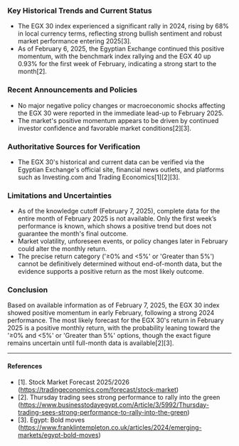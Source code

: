 ### Key Historical Trends and Current Status

- The EGX 30 index experienced a significant rally in 2024, rising by 68% in local currency terms, reflecting strong bullish sentiment and robust market performance entering 2025[3].
- As of February 6, 2025, the Egyptian Exchange continued this positive momentum, with the benchmark index rallying and the EGX 40 up 0.93% for the first week of February, indicating a strong start to the month[2].

### Recent Announcements and Policies

- No major negative policy changes or macroeconomic shocks affecting the EGX 30 were reported in the immediate lead-up to February 2025.
- The market's positive momentum appears to be driven by continued investor confidence and favorable market conditions[2][3].

### Authoritative Sources for Verification

- The EGX 30's historical and current data can be verified via the Egyptian Exchange's official site, financial news outlets, and platforms such as Investing.com and Trading Economics[1][2][3].

### Limitations and Uncertainties

- As of the knowledge cutoff (February 7, 2025), complete data for the entire month of February 2025 is not available. Only the first week’s performance is known, which shows a positive trend but does not guarantee the month's final outcome.
- Market volatility, unforeseen events, or policy changes later in February could alter the monthly return.
- The precise return category ('≥0% and <5%' or 'Greater than 5%') cannot be definitively determined without end-of-month data, but the evidence supports a positive return as the most likely outcome.

### Conclusion

Based on available information as of February 7, 2025, the EGX 30 index showed positive momentum in early February, following a strong 2024 performance. The most likely forecast for the EGX 30's return in February 2025 is a positive monthly return, with the probability leaning toward the '≥0% and <5%' or 'Greater than 5%' options, though the exact figure remains uncertain until full-month data is available[2][3].

---

#### References

- [1]. Stock Market Forecast 2025/2026 (https://tradingeconomics.com/forecast/stock-market)
- [2]. Thursday trading sees strong performance to rally into the green (https://www.businesstodayegypt.com/Article/3/5992/Thursday-trading-sees-strong-performance-to-rally-into-the-green)
- [3]. Egypt: Bold moves (https://www.franklintempleton.co.uk/articles/2024/emerging-markets/egypt-bold-moves)